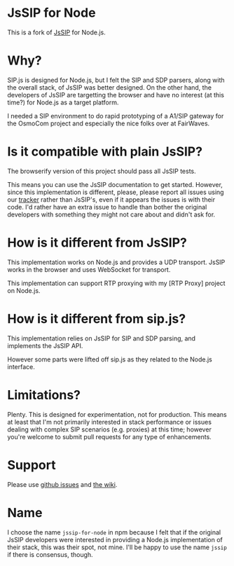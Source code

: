 JsSIP for Node
==============

This is a fork of [JsSIP](http://www.jssip.net/) for Node.js.

Why?
====

SIP.js is designed for Node.js, but I felt the SIP and SDP parsers, along with the overall stack, of JsSIP was better designed. On the other hand, the developers of JsSIP are targetting the browser and have no interest (at this time?) for Node.js as a target platform.

I needed a SIP environment to do rapid prototyping of a A1/SIP gateway for the OsmoCom project and especially the nice folks over at FairWaves.

Is it compatible with plain JsSIP?
==================================

The browserify version of this project should pass all JsSIP tests.

This means you can use the JsSIP documentation to get started. However, since this implementation is different, please, please report all issues using our [tracker](https://github.com/shimaore/jssip-for-node/issues) rather than JsSIP's, even if it appears the issues is with their code. I'd rather have an extra issue to handle than bother the original developers with something they might not care about and didn't ask for.

How is it different from JsSIP?
===============================

This implementation works on Node.js and provides a UDP transport. JsSIP works in the browser and uses WebSocket for transport.

This implementation can support RTP proxying with my [RTP Proxy] project on Node.js.

How is it different from sip.js?
================================

This implementation relies on JsSIP for SIP and SDP parsing, and implements the JsSIP API.

However some parts were lifted off sip.js as they related to the Node.js interface.

Limitations?
============

Plenty. This is designed for experimentation, not for production. This means at least that I'm not primarily interested in stack performance or issues dealing with complex SIP scenarios (e.g. proxies) at this time; however you're welcome to submit pull requests for any type of enhancements.

Support
=======

Please use [github issues](https://github.com/shimaore/jssip-for-node/issues) and [the wiki](https://github.com/shimaore/jssip-for-node/wiki).

Name
====

I choose the name `jssip-for-node` in npm because I felt that if the original JsSIP developers were interested in providing a Node.js implementation of their stack, this was their spot, not mine. I'll be happy to use the name `jssip` if there is consensus, though.
